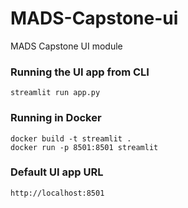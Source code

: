 # MADS-Capstone-ui
MADS Capstone UI module

### Running the UI app from CLI
`streamlit run app.py`

### Running in Docker
`docker build -t streamlit .`  
`docker run -p 8501:8501 streamlit`

### Default UI app URL
`http://localhost:8501`
